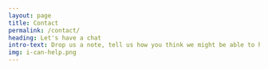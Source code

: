 ```yaml
---
layout: page
title: Contact
permalink: /contact/
heading: Let's have a chat
intro-text: Drop us a note, tell us how you think we might be able to help you. If necessary, we'll set up a (free) 30 minute chat to check in before writing you a proposal to detail how we think we can help your project or organisation. Use the form below and let us know how we can help!
img: i-can-help.png
---
```

<div class="row">


<div class="typeform-widget" data-url="https://form.typeform.com/to/HgBF9U0b?typeform-medium=embed-snippet" data-transparency="50" data-hide-headers="true" data-hide-footer="true" style="width: 100%; height: 500px;"></div> <script> (function() { var qs,js,q,s,d=document, gi=d.getElementById, ce=d.createElement, gt=d.getElementsByTagName, id="typef_orm", b="https://embed.typeform.com/"; if(!gi.call(d,id)) { js=ce.call(d,"script"); js.id=id; js.src=b+"embed.js"; q=gt.call(d,"script")[0]; q.parentNode.insertBefore(js,q) } })() </script>
								</div>

</div>
